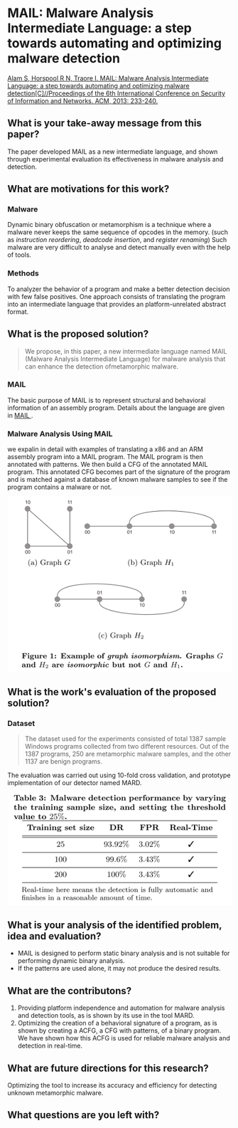 # MAIL: Malware Analysis Intermediate Language: a step towards automating and optimizing malware detection

[Alam S, Horspool R N, Traore I. MAIL: Malware Analysis Intermediate Language: a step towards automating and optimizing malware detection[C]//Proceedings of the 6th International Conference on Security of Information and Networks. ACM, 2013: 233-240.](http://www.uvic.ca/engineering/ece/isot/assets/docs/alam-paper-sin-2013.pdf)

## What is your take-away message from this paper?
The paper developed MAIL as a new intermediate language, and shown through experimental evaluation its effectiveness in malware analysis and detection.

## What are motivations for this work?
### Malware
Dynamic binary obfuscation or metamorphism is a technique where a malware never keeps the same sequence of opcodes in the memory. (such as *instruction reordering*, *deadcode insertion*, and *register renaming*) Such malware are very difficult to analyse and detect manually even with the help of tools.

### Methods
To analyzer the behavior of a program and make a better detection decision with few false positives. One approach consists of translating the program into an intermediate language that provides an platform-unrelated abstract format.

## What is the proposed solution?
>We propose, in this paper, a new intermediate language named MAIL (Malware Analysis Intermediate Language) for malware analysis that can enhance the detection ofmetamorphic malware.

### MAIL
The basic purpose of MAIL is to represent structural and behavioral information of an assembly program. Details about the language are given in [MAIL ](http://web.uvic.ca/~salam/PhD/TR-MAIL.pdf).

### Malware Analysis Using MAIL
we expalin in detail with examples of translating a x86 and an ARM assembly program into a MAIL program. The MAIL program is then annotated with patterns. We then build a CFG of the annotated MAIL program. This annotated CFG becomes part of the signature of the program and is matched against a database of known malware samples to see if the program contains a malware or not.

![](1.png)

## What is the work's evaluation of the proposed solution?
### Dataset
>The dataset used for the experiments consisted of total 1387 sample Windows programs collected from two different resources. Out of the 1387 programs, 250 are metamorphic malware samples, and the other 1137 are benign programs.

The evaluation was carried out using 10-fold cross validation, and prototype implementation of our detector named MARD.

![](2.png)

## What is your analysis of the identified problem, idea and evaluation?
- MAIL is designed to perform static binary analysis and is not suitable for performing dynamic binary analysis.
- If the patterns are used alone, it may not produce the desired results.

## What are the contributons?
1. Providing platform independence and automation for malware analysis and detection  tools, as is shown by its use in the tool MARD.
2. Optimizing the creation of a behavioral signature of a program, as is shown by creating a ACFG, a CFG with patterns, of a binary program. We have shown how this ACFG is used for reliable malware analysis and detection in real-time.

## What are future directions for this research?
Optimizing the tool to increase its accuracy and efficiency for detecting unknown metamorphic malware.

## What questions are you left with?
